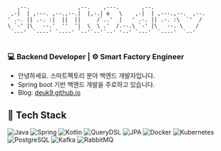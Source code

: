 ```
                                                               
   ,--.               ,--.    ,---.       ,--.                 
 ,-|  | ,---. ,--.,--.|  |,-.| o   \    ,-|  | ,---.,--.  ,--. 
' .-. || .-. :|  ||  ||     /`..'  |   ' .-. || .-. :\  `'  /  
\ `-' |\   --.'  ''  '|  \  \ .'  /.--.\ `-' |\   --. \    /   
 `---'  `----' `----' `--'`--'`--' '--' `---'  `----'  `--'    
                                                               
```

### 💻 Backend Developer | ⚙ Smart Factory Engineer
- 안녕하세요. 스마트팩토리 분야 백엔드 개발자입니다.
- Spring boot 기반 백엔드 개발을 주로하고 있습니다.
- Blog: [deuk9.github.io](https://deuk9.github.io)
  

## 🧰 Tech Stack

![Java](https://img.shields.io/badge/Java-007396?style=flat&logo=openjdk&logoColor=white)
![Spring](https://img.shields.io/badge/Spring-6DB33F?style=flat&logo=spring&logoColor=white)
![Kotlin](https://img.shields.io/badge/Kotlin-0095D5?logo=kotlin&logoColor=white)
![QueryDSL](https://img.shields.io/badge/QueryDSL-00BFFF?logo=spring&logoColor=white)
![JPA](https://img.shields.io/badge/JPA-Hibernate-orange?logo=hibernate)
![Docker](https://img.shields.io/badge/Docker-2496ED?logo=docker&logoColor=white)
![Kubernetes](https://img.shields.io/badge/Kubernetes-326ce5?style=flat&logo=kubernetes&logoColor=white)
![PostgreSQL](https://img.shields.io/badge/PostgreSQL-4169E1?logo=postgresql&logoColor=white)
![Kafka](https://img.shields.io/badge/Apache_Kafka-231F20?logo=apache-kafka&logoColor=white)
![RabbitMQ](https://img.shields.io/badge/RabbitMQ-FF6600?logo=rabbitmq&logoColor=white)
